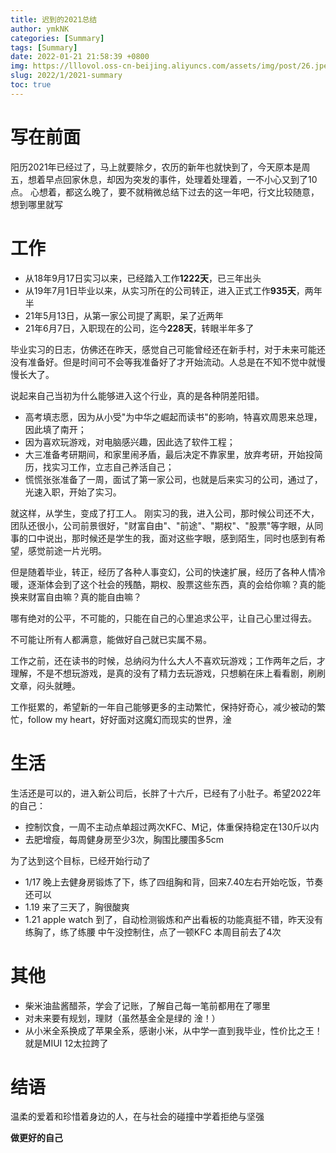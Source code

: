 ```yaml
---
title: 迟到的2021总结
author: ymkNK
categories: [Summary]
tags: [Summary]
date: 2022-01-21 21:58:39 +0800
img: https://lllovol.oss-cn-beijing.aliyuncs.com/assets/img/post/26.jpeg
slug: 2022/1/2021-summary
toc: true
---
```

# 写在前面
阳历2021年已经过了，马上就要除夕，农历的新年也就快到了，今天原本是周五，想着早点回家休息，却因为突发的事件，处理着处理着，一不小心又到了10点。
心想着，都这么晚了，要不就稍微总结下过去的这一年吧，行文比较随意，想到哪里就写

# 工作
- 从18年9月17日实习以来，已经踏入工作**1222天**，已三年出头
- 从19年7月1日毕业以来，从实习所在的公司转正，进入正式工作**935天**，两年半
- 21年5月13日，从第一家公司提了离职，呆了近两年
- 21年6月7日，入职现在的公司，迄今**228天**，转眼半年多了

毕业实习的日志，仿佛还在昨天，感觉自己可能曾经还在新手村，对于未来可能还没有准备好。但是时间可不会等我准备好了才开始流动。人总是在不知不觉中就慢慢长大了。

说起来自己当初为什么能够进入这个行业，真的是各种阴差阳错。
- 高考填志愿，因为从小受"为中华之崛起而读书"的影响，特喜欢周恩来总理，因此填了南开；
- 因为喜欢玩游戏，对电脑感兴趣，因此选了软件工程；
- 大三准备考研期间，和家里闹矛盾，最后决定不靠家里，放弃考研，开始投简历，找实习工作，立志自己养活自己；
- 慌慌张张准备了一周，面试了第一家公司，也就是后来实习的公司，通过了，光速入职，开始了实习。

就这样，从学生，变成了打工人。
刚实习的我，进入公司，那时候公司还不大，团队还很小，公司前景很好，"财富自由"、"前途"、"期权"、"股票"等字眼，从同事的口中说出，那时候还是学生的我，面对这些字眼，感到陌生，同时也感到有希望，感觉前途一片光明。

但是随着毕业，转正，经历了各种人事变幻，公司的快速扩展，经历了各种人情冷暖，逐渐体会到了这个社会的残酷，期权、股票这些东西，真的会给你嘛？真的能换来财富自由嘛？真的能自由嘛？

哪有绝对的公平，不可能的，只能在自己的心里追求公平，让自己心里过得去。

不可能让所有人都满意，能做好自己就已实属不易。

工作之前，还在读书的时候，总纳闷为什么大人不喜欢玩游戏；工作两年之后，才理解，不是不想玩游戏，是真的没有了精力去玩游戏，只想躺在床上看看剧，刷刷文章，闷头就睡。

工作挺累的，希望新的一年自己能够更多的主动繁忙，保持好奇心，减少被动的繁忙，follow my heart，好好面对这魔幻而现实的世界，淦

# 生活
生活还是可以的，进入新公司后，长胖了十六斤，已经有了小肚子。希望2022年的自己：
- 控制饮食，一周不主动点单超过两次KFC、M记，体重保持稳定在130斤以内
- 去肥增瘦，每周健身房至少3次，胸围比腰围多5cm

为了达到这个目标，已经开始行动了
- 1/17 晚上去健身房锻炼了下，练了四组胸和背，回来7.40左右开始吃饭，节奏还可以
- 1.19 来了三天了，胸很酸爽
- 1.21 apple watch 到了，自动检测锻炼和产出看板的功能真挺不错，昨天没有练胸了，练了练腰
中午没控制住，点了一顿KFC
本周目前去了4次

# 其他
- 柴米油盐酱醋茶，学会了记账，了解自己每一笔前都用在了哪里
- 对未来要有规划，理财（虽然基金全是绿的 淦！）
- 从小米全系换成了苹果全系，感谢小米，从中学一直到我毕业，性价比之王！就是MIUI 12太拉跨了

# 结语
温柔的爱着和珍惜着身边的人，在与社会的碰撞中学着拒绝与坚强

**做更好的自己**

